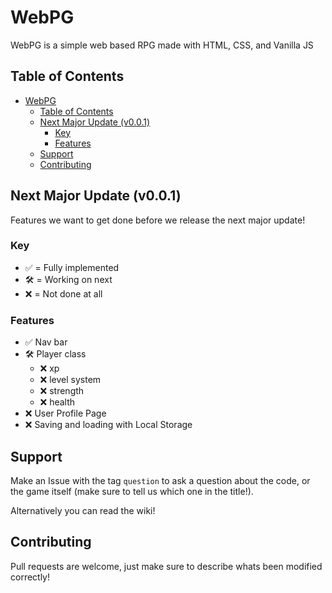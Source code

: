 # WebPG
WebPG is a simple web based RPG made with HTML, CSS, and Vanilla JS

## Table of Contents
- [WebPG](#webpg)
  - [Table of Contents](#table-of-contents)
  - [Next Major Update (v0.0.1)](#next-major-update-v001)
    - [Key](#key)
    - [Features](#features)
  - [Support](#support)
  - [Contributing](#contributing)



## Next Major Update (v0.0.1)
Features we want to get done before we release the next major update!

### Key
- ✅ = Fully implemented
- 🛠️ = Working on next
- ❌ = Not done at all

### Features
- ✅ Nav bar
- 🛠️ Player class
  - ❌ xp
  - ❌ level system
  - ❌ strength
  - ❌ health
- ❌ User Profile Page
- ❌ Saving and loading with Local Storage



## Support
Make an Issue with the tag `question` to ask a question about the code, or the game itself (make sure to tell us which one in the title!).

Alternatively you can read the wiki!

## Contributing
Pull requests are welcome, just make sure to describe whats been modified correctly!

